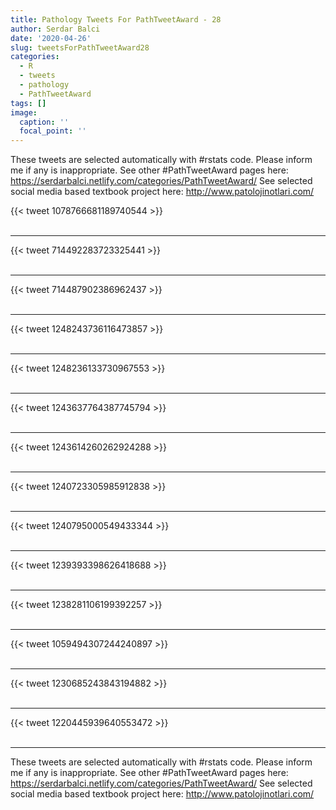 ```yaml
---
title: Pathology Tweets For PathTweetAward - 28
author: Serdar Balci
date: '2020-04-26'
slug: tweetsForPathTweetAward28
categories:
  - R
  - tweets
  - pathology
  - PathTweetAward
tags: []
image:
  caption: ''
  focal_point: ''
---
```



These tweets are selected automatically with #rstats code. Please inform me if any is inappropriate.
See other #PathTweetAward pages here: https://serdarbalci.netlify.com/categories/PathTweetAward/ 
See selected social media based textbook project here: http://www.patolojinotlari.com/

{{< tweet 1078766681189740544 >}}
<br>
<br>
<hr>
{{< tweet 714492283723325441 >}}
<br>
<br>
<hr>
{{< tweet 714487902386962437 >}}
<br>
<br>
<hr>
{{< tweet 1248243736116473857 >}}
<br>
<br>
<hr>
{{< tweet 1248236133730967553 >}}
<br>
<br>
<hr>
{{< tweet 1243637764387745794 >}}
<br>
<br>
<hr>
{{< tweet 1243614260262924288 >}}
<br>
<br>
<hr>
{{< tweet 1240723305985912838 >}}
<br>
<br>
<hr>
{{< tweet 1240795000549433344 >}}
<br>
<br>
<hr>
{{< tweet 1239393398626418688 >}}
<br>
<br>
<hr>
{{< tweet 1238281106199392257 >}}
<br>
<br>
<hr>
{{< tweet 1059494307244240897 >}}
<br>
<br>
<hr>
{{< tweet 1230685243843194882 >}}
<br>
<br>
<hr>
{{< tweet 1220445939640553472 >}}
<br>
<br>
<hr>


These tweets are selected automatically with #rstats code. Please inform me if any is inappropriate.
See other #PathTweetAward pages here: https://serdarbalci.netlify.com/categories/PathTweetAward/ 
See selected social media based textbook project here: http://www.patolojinotlari.com/

